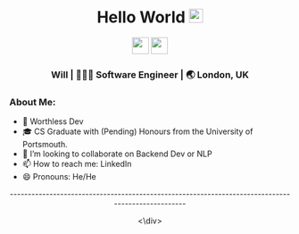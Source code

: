 <div align="center">
  <h1> Hello World <img src="https://media.giphy.com/media/hvRJCLFzcasrR4ia7z/giphy.gif" width="25px"></h1>
</div>
 
<p align='center'> 
<a href="https://www.linkedin.com/in/willgreen98/"><img height="30" src="https://raw.githubusercontent.com/trinwin/trinwin/master/icons/linkedin.png?raw=true"></a>
<a href="https://twitter.com/Will_Green98"><img height="30" src="https://raw.githubusercontent.com/trinwin/trinwin/master/icons/twitter.png?raw=true"></a>

<div align="center">
	<h3> Will | 👨🏻‍💻 Software Engineer | 🌏 London, UK </h3> 
</div>

### About Me: 

- 🥰 Worthless Dev
- 🎓 CS Graduate with (Pending) Honours from the University of Portsmouth.
- 👯 I’m looking to collaborate on Backend Dev or NLP
- 📫 How to reach me: LinkedIn
- 😄 Pronouns: He/He

<div align="center">
<p>--------------------------------------------------------------------------------------------------</p>
<\div>

